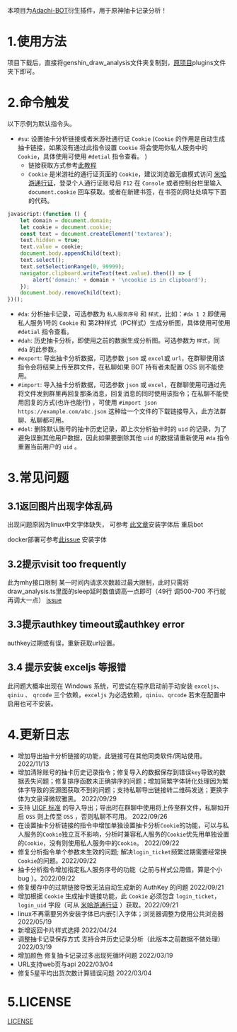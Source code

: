本项目为[Adachi-BOT](https://github.com/SilveryStar/Adachi-BOT)衍生插件，用于原神抽卡记录分析！

# 1.使用方法

项目下载后，直接将genshin_draw_analysis文件夹复制到，[原项目](https://github.com/SilveryStar/Adachi-BOT)plugins文件夹下即可。

# 2.命令触发

以下示例为默认指令头。

- `#su`: 设置抽卡分析链接或者米游社通行证 `Cookie` (`Cookie` 的作用是自动生成抽卡链接，如果没有通过此指令设置 `Cookie` 将会使用你私人服务中的 `Cookie`，具体使用可使用 `#detial`
  指令查看。 )
    - 链接获取方式参考[此教程](https://mp.weixin.qq.com/s/WcH6DgBRoAwbnmOlGTJBNg)
    - `Cookie` 是米游社的通行证页面的 `Cookie`，建议浏览器无痕模式访问 [米哈游通行证](https://user.mihoyo.com/)，登录个人通行证账号后 `F12` 在 `Console`
      或者控制台栏里输入 `document.cookie` 回车获取。或者在新建书签，在书签的网址处填写下面的代码。

```js
javascript:(function () {
    let domain = document.domain;
    let cookie = document.cookie;
    const text = document.createElement('textarea');
    text.hidden = true;
    text.value = cookie;
    document.body.appendChild(text);
    text.select();
    text.setSelectionRange(0, 99999);
    navigator.clipboard.writeText(text.value).then(() => {
        alert('domain:' + domain + '\ncookie is in clipboard');
    });
    document.body.removeChild(text);
})();
```

- `#da`: 分析抽卡记录，可选参数为 `私人服务序号` 和 `样式`，比如：`#da 1 2` 即使用私人服务1号的 `Cookie` 和 第2种样式（PC样式）生成分析图，具体使用可使用 `#detial` 指令查看。
- `#dah`: 历史抽卡分析，即使用之前的数据生成分析图。可选参数为 `样式`，同 `#da` 的此参数。
- `#export`: 导出抽卡分析数据，可选参数 `json` 或 `excel`或 `url`，在群聊使用该指令会将结果上传至群文件，在私聊如果 BOT 持有者未配置 OSS 则不能使用。
- `#import`: 导入抽卡分析数据，可选参数 `json` 或 `excel`，在群聊使用可通过先将文件发到群里再回复那条消息，回复消息的同时使用该指令；在私聊不能使用回复的方式(也许也能行)
  ，可使用 `#import json https://example.com/abc.json` 这种给一个文件的下载链接导入，此方法群聊、私聊都可用。
- `#del`: 删除默认账号的抽卡历史记录，即上次分析抽卡时的 `uid` 的记录，为了避免误删其他用户数据，因此如果要删除其他 `uid` 的数据请重新使用 `#da` 指令重置当前用户的 `uid` 。

# 3.常见问题

## 3.1返回图片出现字体乱码

出现问题原因为linux中文字体缺失， 可参考 [此文章](https://www.cnblogs.com/helios-fz/p/13706157.html)安装字体后 重启bot

docker部署可参考[此issue](https://github.com/wickedll/genshin_draw_analysis/issues/5) 安装字体

## 3.2提示visit too frequently

此为mhy接口限制 某一时间内请求次数超过最大限制，此时只需将draw_analysis.ts里面的sleep延时数值调高一点即可（49行 调500-700
不行就再调大一点） [issue](https://github.com/wickedll/genshin_draw_analysis/issues/4)

## 3.3提示authkey timeout或authkey error

authkey过期或有误，重新获取url设置。

## 3.4 提示安装 exceljs 等报错

此问题大概率出现在 Windows 系统，可尝试在程序启动前手动安装 `exceljs`、`qiniu` 、 `qrcode` 三个依赖，`exceljs` 为必选依赖，`qiniu`、`qrcode` 若未在配置中启用也可不安装。

# 4.更新日志

- 增加导出抽卡分析链接的功能，此链接可在其他同类软件/网站使用。 2022/11/13
- 增加清除账号的抽卡历史记录指令；修复导入的数据保存到错误`key`导致的数据丢失问题；修复排序函数未正确排序的问题；增加简繁字体转化处理因为繁体字导致的资源图获取不到的问题；支持私聊导出链接转二维码发送；更换字体为文泉译微软雅黑。
  2022/09/29
- 支持 [UIGF 标准](https://github.com/DGP-Studio/Snap.Genshin/wiki/StandardFormat#export_app)
  的导入导出；导出时在群聊中使用将上传至群文件，私聊如开启 `OSS` 则上传至 `OSS` ，否则私聊不可用。 2022/09/26
- 在设置抽卡分析链接的指令中增加单独设置抽卡分析`Cookie`的功能，可以与私人服务的`Cookie`独立互不影响，分析时兼容私人服务的`Cookie`优先用单独设置的`Cookie`，没有则使用私人服务中的`Cookie`。
  2022/09/22
- 修复分析指令单个参数未生效的问题; 解决`login_ticket`频繁过期需要经常换`Cookie`的问题。2022/09/22
- 抽卡分析指令增加指定私人服务序号的功能（之前与样式公用值，算是个小 bug ）。2022/09/22
- 修复缓存中的过期链接导致无法自动生成新的 AuthKey 的问题 2022/09/21
- 增加根据 `Cookie` 生成抽卡链接功能，此 `Cookie` 必须包含 `login_ticket`，`login_uid` 字段（可从 [米哈游通行证](https://user.mihoyo.com/)
  ）获取。2022/09/21
- linux不再需要另外安装字体已内嵌引入字体；浏览器调整为使用公共浏览器 2022/05/19
- 新增返回卡片样式选择 2022/04/24
- 调整抽卡记录保存方式 支持合并历史记录分析（此版本之前数据不做处理） 2022/03/19
- 增加颜色 修复抽卡记录过多出现死循环问题 2022/03/19
- URL支持web页与api 2022/03/04
- 修复5星平均出货次数计算错误问题 2022/03/04

# 5.LICENSE

[LICENSE](https://github.com/wickedll/genshin_draw_analysis/blob/master/LICENSE)